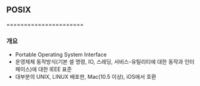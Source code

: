 ## POSIX
======================
### 개요
* Portable Operating System Interface
* 운영제체 동작방식(기본 셀 명령, IO, 스레딩, 서비스-유틸리티에 대한 동작과 인터페이스)에 대한 IEEE 표준
* 대부분의 UNIX, LINUX 배포판, Mac(10.5 이상), iOS에서 호환
